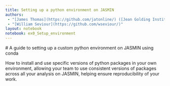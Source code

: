 ```yaml
---
title: Setting up a python environment on JASMIN
authors:
 - "[James Thomas](https://github.com/jatonline/) ([Jean Golding Institute](https://www.bristol.ac.uk/golding/))"
 - "[William Seviour](https://github.com/wseviour/)"
layout: notebook
notebook: ex0_Setup_environment
---
```


<div class="lead" markdown="1">
# A guide to setting up a custom python environment on JASMIN using conda

How to install and use specific versions of python packages in your own
environment, allowing your team to use consistent versions of packages across
all your analysis on JASMIN, helping ensure reproducibility of your work.
</div>
